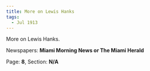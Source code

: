 ```yaml
---  
title: More on Lewis Hanks  
tags:  
  - Jul 1913  
---  
```

  
More on Lewis Hanks.  
  
Newspapers: **Miami Morning News or The Miami Herald**  
  
Page: **8**, Section: **N/A** 
